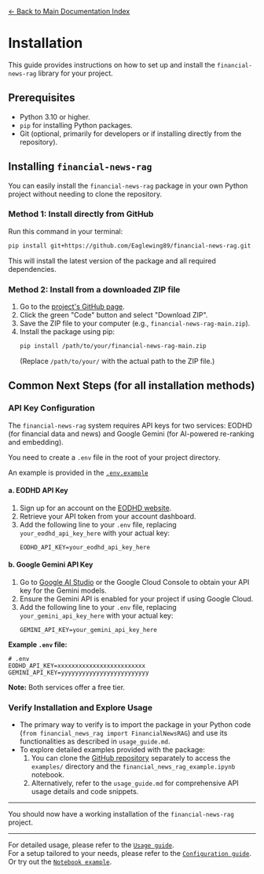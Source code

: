[← Back to Main Documentation Index](./index.md)

# Installation

This guide provides instructions on how to set up and install the `financial-news-rag` library for your project.

## Prerequisites

- Python 3.10 or higher.
- `pip` for installing Python packages.
- Git (optional, primarily for developers or if installing directly from the repository).


## Installing `financial-news-rag`

You can easily install the `financial-news-rag` package in your own Python project without needing to clone the repository.

### Method 1: Install directly from GitHub

Run this command in your terminal:
```bash
pip install git+https://github.com/Eaglewing89/financial-news-rag.git
```
This will install the latest version of the package and all required dependencies.

### Method 2: Install from a downloaded ZIP file

1. Go to the [project's GitHub page](https://github.com/Eaglewing89/financial-news-rag).
2. Click the green "Code" button and select "Download ZIP".
3. Save the ZIP file to your computer (e.g., `financial-news-rag-main.zip`).
4. Install the package using pip:
    ```bash
    pip install /path/to/your/financial-news-rag-main.zip
    ```
    (Replace `/path/to/your/` with the actual path to the ZIP file.)



## Common Next Steps (for all installation methods)

### API Key Configuration

The `financial-news-rag` system requires API keys for two services: EODHD (for financial data and news) and Google Gemini (for AI-powered re-ranking and embedding).

You need to create a `.env` file in the root of your project directory.

An example is provided in the [`.env.example`](../.env.example)

#### a. EODHD API Key

1.  Sign up for an account on the [EODHD website](https://eodhd.com/).
2.  Retrieve your API token from your account dashboard.
3.  Add the following line to your `.env` file, replacing `your_eodhd_api_key_here` with your actual key:
    ```env
    EODHD_API_KEY=your_eodhd_api_key_here
    ```

#### b. Google Gemini API Key

1.  Go to [Google AI Studio](https://ai.google.dev/) or the Google Cloud Console to obtain your API key for the Gemini models.
2.  Ensure the Gemini API is enabled for your project if using Google Cloud.
3.  Add the following line to your `.env` file, replacing `your_gemini_api_key_here` with your actual key:
    ```env
    GEMINI_API_KEY=your_gemini_api_key_here
    ```

**Example `.env` file:**
```env
# .env
EODHD_API_KEY=xxxxxxxxxxxxxxxxxxxxxxxxx
GEMINI_API_KEY=yyyyyyyyyyyyyyyyyyyyyyyyy
```

**Note:** Both services offer a free tier.

### Verify Installation and Explore Usage

-   The primary way to verify is to import the package in your Python code (`from financial_news_rag import FinancialNewsRAG`) and use its functionalities as described in `usage_guide.md`.
-   To explore detailed examples provided with the package:
    1.  You can clone the [GitHub repository](https://github.com/Eaglewing89/financial-news-rag.git) separately to access the `examples/` directory and the `financial_news_rag_example.ipynb` notebook.
    2.  Alternatively, refer to the `usage_guide.md` for comprehensive API usage details and code snippets.

---

You should now have a working installation of the `financial-news-rag` project.  

---

For detailed usage, please refer to the [`Usage guide`](./usage_guide.md).  
For a setup tailored to your needs, please refer to the [`Configuration guide`](./configuration.md).  
Or try out the [`Notebook example`](../examples/financial_news_rag_example.ipynb).  
